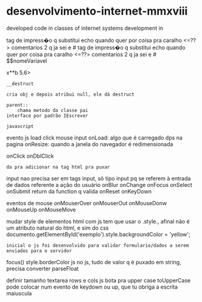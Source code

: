 ﻿# desenvolvimento-internet-mmxviii
developed code in classes of internet systems development in 

tag de impress�o q substitui echo quando quer por coisa pra caralho
    <=??>
comentarios
    2 q ja sei e #
    tag de impress�o q substitui echo quando quer por coisa pra caralho
    <=??>
comentarios
    2 q ja sei e #
$$nomeVariavel

x**b 
    5.6>

    __destruct

    cria obj e depois atribui null, ele dá destruct

    parent::
        chama metodo da classe pai
    interface por padrão IEscrever

    javascript

evento js
    load
    click
    mouse
    input
onLoad: algo que é carregado dps na pagina
onResize: quando a janela do navegador é redimensionada

onClick
onDblClick

    da pra adicionar na tag html pra puxar

input
    nao precisa ser em tags input, sõ tipo
    input pq se referem à entrada de dados 
    referente a ação do usuário
    onBlur
    onChange
    onFocus
    onSelect
    onSubmit
        return da function q valida
    onReset
    onKeyDown

eventos de mouse
    onMouserOver
    onMouserOut
    onMouseDonw
    onMouseUp
    onMouseMove

mudar style de elementos html com js
    tem que usar o .style.<atributo>, afinal não é um atributo natural do html, e sim do css
    documento.getElementById('exemplo').style.backgroundColor = 'yellow';

    inicial o js foi desenvolvido para validar formulario/dados a serem enviados para o servidor

focus()
style.borderColor
js
    no js, tudo de valor q é puxado em string, precisa converter
    parseFloat

definir tamanho textarea
    rows e cols
js
    bota pra upper case
    toUpperCase
        pode colocar num evento de keydown ou up, que tu obriga a escrita maiuscula